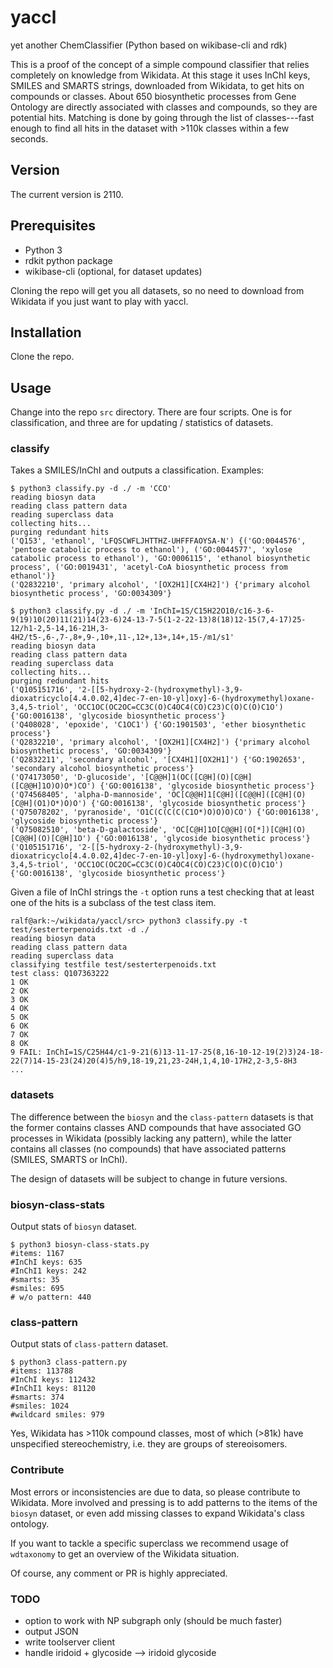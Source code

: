 # yaccl
yet another ChemClassifier (Python based on wikibase-cli and rdk)

This is a proof of the concept of a simple compound classifier that relies completely on knowledge from Wikidata. At this stage it uses InChI keys, SMILES and SMARTS strings, downloaded from Wikidata, to get hits on compounds or classes. About 650 biosynthetic processes from Gene Ontology are directly associated with classes and compounds, so they are potential hits. Matching is done by going through the list of classes---fast enough to find all hits in the dataset with >110k classes within a few seconds.

## Version

The current version is 2110.

## Prerequisites

* Python 3
* rdkit python package
* wikibase-cli (optional, for dataset updates)

Cloning the repo will get you all datasets, so no need to download from Wikidata if you just want to play with yaccl.

## Installation

Clone the repo.

## Usage

Change into the repo `src` directory. There are four scripts. One is for classification, and three are for updating / statistics of datasets.

### classify

Takes a SMILES/InChI and outputs a classification. Examples:

```
$ python3 classify.py -d ./ -m 'CCO'
reading biosyn data
reading class pattern data
reading superclass data
collecting hits...
purging redundant hits
('Q153', 'ethanol', 'LFQSCWFLJHTTHZ-UHFFFAOYSA-N') {('GO:0044576', 'pentose catabolic process to ethanol'), ('GO:0044577', 'xylose catabolic process to ethanol'), 'GO:0006115', 'ethanol biosynthetic process', ('GO:0019431', 'acetyl-CoA biosynthetic process from ethanol')}
('Q2832210', 'primary alcohol', '[OX2H1][CX4H2]') {'primary alcohol biosynthetic process', 'GO:0034309'}
```
```
$ python3 classify.py -d ./ -m 'InChI=1S/C15H22O10/c16-3-6-9(19)10(20)11(21)14(23-6)24-13-7-5(1-2-22-13)8(18)12-15(7,4-17)25-12/h1-2,5-14,16-21H,3-4H2/t5-,6-,7-,8+,9-,10+,11-,12+,13+,14+,15-/m1/s1'
reading biosyn data
reading class pattern data
reading superclass data
collecting hits...
purging redundant hits
('Q105151716', '2-[[5-hydroxy-2-(hydroxymethyl)-3,9-dioxatricyclo[4.4.0.02,4]dec-7-en-10-yl]oxy]-6-(hydroxymethyl)oxane-3,4,5-triol', 'OCC1OC(OC2OC=CC3C(O)C4OC4(CO)C23)C(O)C(O)C1O') {'GO:0016138', 'glycoside biosynthetic process'}
('Q408028', 'epoxide', 'C1OC1') {'GO:1901503', 'ether biosynthetic process'}
('Q2832210', 'primary alcohol', '[OX2H1][CX4H2]') {'primary alcohol biosynthetic process', 'GO:0034309'}
('Q2832211', 'secondary alcohol', '[CX4H1][OX2H1]') {'GO:1902653', 'secondary alcohol biosynthetic process'}
('Q74173050', 'D-glucoside', '[C@@H]1(OC([C@H](O)[C@H]([C@@H]1O)O)O*)CO') {'GO:0016138', 'glycoside biosynthetic process'}
('Q74568405', 'alpha-D-mannoside', 'OC[C@@H]1[C@H]([C@@H]([C@H](O)[C@H](O1)O*)O)O') {'GO:0016138', 'glycoside biosynthetic process'}
('Q75078202', 'pyranoside', 'O1C(C(C(C(C1O*)O)O)O)CO') {'GO:0016138', 'glycoside biosynthetic process'}
('Q75082510', 'beta-D-galactoside', 'OC[C@H]1O[C@@H](O[*])[C@H](O)[C@@H](O)[C@H]1O') {'GO:0016138', 'glycoside biosynthetic process'}
('Q105151716', '2-[[5-hydroxy-2-(hydroxymethyl)-3,9-dioxatricyclo[4.4.0.02,4]dec-7-en-10-yl]oxy]-6-(hydroxymethyl)oxane-3,4,5-triol', 'OCC1OC(OC2OC=CC3C(O)C4OC4(CO)C23)C(O)C(O)C1O') {'GO:0016138', 'glycoside biosynthetic process'}
```
Given a file of InChI strings the `-t` option runs a test checking that at least one of the hits is a subclass of the test class item.
```
ralf@ark:~/wikidata/yaccl/src> python3 classify.py -t test/sesterterpenoids.txt -d ./ 
reading biosyn data
reading class pattern data
reading superclass data
classifying testfile test/sesterterpenoids.txt
test class: Q107363222
1 OK
2 OK
3 OK
4 OK
5 OK
6 OK
7 OK
8 OK
9 FAIL: InChI=1S/C25H44/c1-9-21(6)13-11-17-25(8,16-10-12-19(2)3)24-18-22(7)14-15-23(24)20(4)5/h9,18-19,21,23-24H,1,4,10-17H2,2-3,5-8H3
...
```

### datasets
The difference between the `biosyn` and the `class-pattern` datasets is that the former contains classes AND compounds that have associated GO processes in Wikidata (possibly lacking any pattern), while the latter contains all classes (no compounds) that have associated patterns (SMILES, SMARTS or InChI).

The design of datasets will be subject to change in future versions.

### biosyn-class-stats
Output stats of `biosyn` dataset.

```
$ python3 biosyn-class-stats.py 
#items: 1167
#InChI keys: 635
#InChI1 keys: 242
#smarts: 35
#smiles: 695
# w/o pattern: 440
```

### class-pattern
Output stats of `class-pattern` dataset.

```
$ python3 class-pattern.py 
#items: 113788
#InChI keys: 112432
#InChI1 keys: 81120
#smarts: 374
#smiles: 1024
#wildcard smiles: 979
```
Yes, Wikidata has >110k compound classes, most of which (>81k) have unspecified stereochemistry, i.e. they are groups of stereoisomers.

### Contribute
Most errors or inconsistencies are due to data, so please contribute to Wikidata. More involved and pressing is to add patterns to the items of the `biosyn` dataset, or even add missing classes to expand Wikidata's class ontology.

If you want to tackle a specific superclass we recommend usage of `wdtaxonomy` to get an overview of the Wikidata situation.

Of course, any comment or PR is highly appreciated.

### TODO
* option to work with NP subgraph only (should be much faster)
* output JSON
* write toolserver client
* handle iridoid + glycoside --> iridoid glycoside
